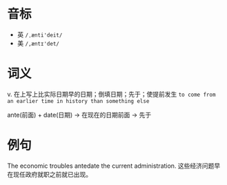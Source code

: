 # 音标

- 英 `/ˌænti'deit/`
- 美 `/,æntɪ'det/`

# 词义

v. 在上写上比实际日期早的日期；倒填日期；先于；使提前发生
`to come from an earlier time in history than something else`



ante(前面) + date(日期) → 在现在的日期前面 → 先于

# 例句

The economic troubles antedate the current administration.
这些经济问题早在现任政府就职之前就已出现。


